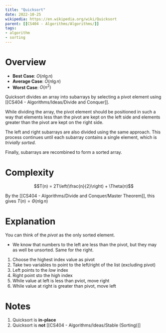 ```yaml
---
title: "Quicksort"
date: 2022-10-25
wikipedia: https://en.wikipedia.org/wiki/Quicksort
parent: [[CS404 - Algorithms/Algorithms/]]
tags:
- algorithm
- sorting
---
```


# Overview

* **Best Case**: $O(n \lg{n})$
* **Average Case**: $O(n \lg n)$
* **Worst Case**: $O(n^2)$

Quicksort divides an array into subarrays by selecting a pivot element using [[CS404 - Algorithms/Ideas/Divide and Conquer]].

While dividing the array, the pivot element should be positioned in such a way that elements less than the pivot are kept on the left side and elements greater than the pivot are kept on the right side.

The left and right subarrays are also divided using the same approach. This process continues until each subarray contains a single element, which is *trivially sorted*.

Finally, subarrays are recombined to form a sorted array.

# Complexity
$$T(n) = 2T\left(\frac{n}{2}\right) + \Theta(n)$$

By the [[CS404 - Algorithms/Divide and Conquer/Master Theorem]], this gives $T(n) = \Theta(n \lg{n})$

# Explanation

You can think of the *pivot* as the only sorted element.
* We know that numbers to the left are less than the pivot, but they may as well be unsorted. Same for the right.

1. Choose the highest index value as pivot
2. Take two variables to point to the left/right of the list (excluding pivot)
3. Left points to the *low* index
4. Right point sto the high index
5. While value at left is less than pviot, move right
6. While value at right is greater than pivot, move left

# Notes
1. Quicksort is **in-place**
2. Quicksort is **not** [[CS404 - Algorithms/Ideas/Stable (Sorting)]]